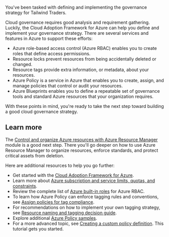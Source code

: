 You've been tasked with defining and implementing the governance strategy for Tailwind Traders.

Cloud governance requires good analysis and requirement gathering. Luckily, the Cloud Adoption Framework for Azure can help you define and implement your governance strategy. There are several services and features in Azure to support these efforts:

* Azure role-based access control (Azure RBAC) enables you to create roles that define access permissions.
* Resource locks prevent resources from being accidentally deleted or changed.
* Resource tags provide extra information, or metadata, about your resources.
* Azure Policy is a service in Azure that enables you to create, assign, and manage policies that control or audit your resources.
* Azure Blueprints enables you to define a repeatable set of governance tools and standard Azure resources that your organization requires.

With these points in mind, you're ready to take the next step toward building a good cloud governance strategy.

## Learn more

The [Control and organize Azure resources with Azure Resource Manager](https://docs.microsoft.com/learn/modules/control-and-organize-with-azure-resource-manager/?azure-portal=true) module is a good next step. There you'll go deeper on how to use Azure Resource Manager to organize resources, enforce standards, and protect critical assets from deletion.

Here are additional resources to help you go further:

* Get started with the [Cloud Adoption Framework for Azure](https://docs.microsoft.com/learn/modules/microsoft-cloud-adoption-framework-for-azure/?azure-portal=true).
* Learn more about [Azure subscription and service limits, quotas, and constraints](https://docs.microsoft.com/azure/azure-subscription-service-limits?azure-portal=true).
* Review the complete list of [Azure built-in roles](https://docs.microsoft.com/azure/role-based-access-control/built-in-roles/?azure-portal=true) for Azure RBAC.
* To learn how Azure Policy can enforce tagging rules and conventions, see [Assign policies for tag compliance](https://docs.microsoft.com/azure/azure-resource-manager/management/tag-policies/?azure-portal=true).
* For recommendations on how to implement your own tagging strategy, see [Resource naming and tagging decision guide](https://docs.microsoft.com/azure/cloud-adoption-framework/decision-guides/resource-tagging?azure-portal=true).
* Explore additional [Azure Policy samples](https://docs.microsoft.com/azure/governance/policy/samples?azure-portal=true).
* For a more advanced topic, see [Creating a custom policy definition](https://docs.microsoft.com/azure/governance/policy/tutorials/create-custom-policy-definition/?azure-portal=true). This tutorial gets you started.
